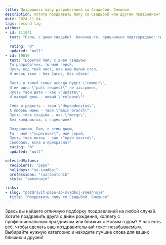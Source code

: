 ```yaml
---
title: Поздравить папу разработчика со Свадьбой. Смешное
description: Хотите поздравить папу со Свадьбой или другим праздником? Наш ИИ создаст незабываемое поздравление, а вы обязательно выделитесь среди других.  
date: 2024-11-04
tags: second tag
wishes:
- id: 111841
  text: "Папа, с днем свадьбы!  Наконец-то, официально подтверждено: ты смог кого-то заставить терпеть твои рассказы о дебаге до трёх часов утра!  Желаем вам с (имя супруги)  столько же багов в жизни, сколько строк кода в твоих самых успешных проектах – то есть, совсем немного!  Горько! (но не до слёз, а то придётся отлаживать ещё и глаза).
  "
  rating: "0"
  updated: "null"
- id: 19816
  text: "Дорогой Пап, с днем свадьбы!
  Ты разработчик, ты мой герой,
  Пусть код твой чист, как наш белый стол,
  И жизнь твоя - без багов, без сбоев!
  
  Пусть в твоей семье всегда будет \"commit\",
  И ни одна \"pull request\" не застрянет,
  Пусть твои дети - как \"update\",
  И каждый день - новый \"release\"!
  
  Смех и радость - твои \"dependencies\",
  А любовь мамы - твой \"main branch\",
  Пусть твоя свадьба - как \"merge\",
  Без конфликтов, с гармонией!
  
  Поздравляю, Пап, с этим днем,
  Ты - мой \"superuser\", мой герой,
  Пусть твоя жизнь - как \"open source\",
  Свободна, ясна и прекрасна!"
  rating: "0"
  updated: "null"

selectedValues:
  recipients: "papu"
  holidays: "so-svadboj"
  professions: "razrabotchik"
  style: "smeshnoje"

links:
- slug: "pozdravit-papu-so-svadboj-smeshnoje"
  title: "Поздравить папу со Свадьбой. Смешное"
---
```


Здесь вы найдете отличную подборку поздравлений на любой случай.
Хотите поздравить друга с днём рождения, коллегу с профессиональным праздником или близких с Новым годом? У нас есть всё, чтобы сделать ваш поздравительный текст незабываемым. Выбирайте нужную категорию и находите лучшие слова для ваших близких и друзей!
